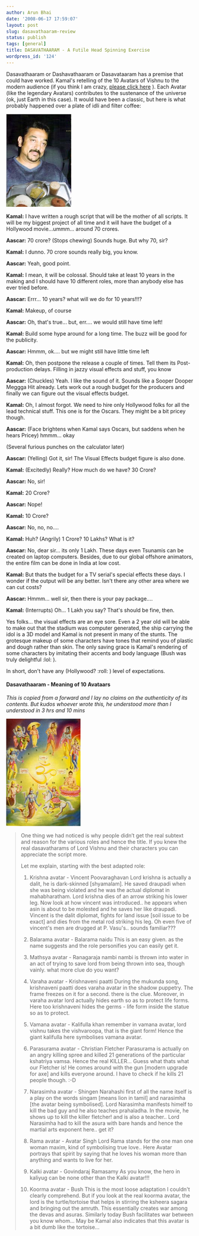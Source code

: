 ```yaml
---
author: Arun Bhai
date: '2008-06-17 17:59:07'
layout: post
slug: dasavathaaram-review
status: publish
tags: [general]
title: DASAVATHAARAM - A Futile Head Spinning Exercise
wordpress_id: '124'
---
```


Dasavathaaram or Dashavathaaram or Dasavataaram has a premise that could have worked. Kamal's retelling of the 10 Avatars of Vishnu to the modern audience (if you think I am crazy, [please click here](#Dasavathaaram_Meaning "Symbolism in Dasavathaaram") ). Each Avatar (like the legendary Avatars) contributes to the sustenance of the universe (ok, just Earth in this case). It would have been a classic, but here is what probably happened over a plate of idli and filter coffee:

<img src="/blog/img/koffee-with-kamal.jpg" alt="Koffee with Kamal. See my photoshop skillz r better than Dasavathaaram!" class="alignright" />

**Kamal:** I have written a rough script that will be the mother of all scripts. It will be my biggest project of all time and it will have the budget of a Hollywood movie...ummm... around 70 crores.

**Aascar:** 70 crore? (Stops chewing) Sounds huge. But why 70, sir?

**Kamal:** I dunno. 70 crore sounds really big, you know.

**Aascar:** Yeah, good point.

**Kamal:** I mean, it will be colossal. Should take at least 10 years in the making and I should have 10 different roles, more than anybody else has ever tried before.

**Aascar:** Errr... 10 years? what will we do for 10 years!!!?

**Kamal:** Makeup, of course

**Aascar:** Oh, that's true... but, err.... we would still have time left!

**Kamal:** Build some hype around for a long time. The buzz will be good for the publicity.

**Aascar:** Hmmm, ok.... but we might still have little time left

**Kamal:** Oh, then postpone the release a couple of times. Tell them its Post-production delays. Filling in jazzy visual effects and stuff, you know

**Aascar:** (Chuckles) Yeah. I like the sound of it. Sounds like a Sooper Dooper Meggga Hit already. Lets work out a rough budget for the producers and finally we can figure out the visual effects budget.

**Kamal:** Oh, I almost forgot. We need to hire only Hollywood folks for all the lead technical stuff. This one is for the Oscars. They might be a bit pricey though.

**Aascar:** (Face brightens when Kamal says Oscars, but saddens when he hears Pricey) hmmm... okay

(Several furious punches on the calculator later)

**Aascar:** (Yelling) Got it, sir! The Visual Effects budget figure is also done.

**Kamal:** (Excitedly) Really? How much do we have? 30 Crore?

**Aascar:** No, sir!

**Kamal:** 20 Crore?

**Aascar:** Nope!

**Kamal:** 10 Crore?

**Aascar:** No, no, no....

**Kamal:** Huh? (Angrily) 1 Crore? 10 Lakhs? What is it?

**Aascar:** No, dear sir... its only 1 Lakh. These days even Tsunamis can be created on laptop computers. Besides, due to our global offshore animators, the entire film can be done in India at low cost.

**Kamal:** But thats the budget for a TV serial's special effects these days. I wonder if the output will be any better. Isn't there any other area where we can cut costs?

**Aascar:** Hmmm... well sir, then there is your pay package....

**Kamal:** (Interrupts) Oh... 1 Lakh you say? That's should be fine, then.

Yes folks... the visual effects are an eye sore. Even a 2 year old will be able to make out that the stadium was computer generated, the ship carrying the idol is a 3D model and Kamal is not present in many of the stunts. The grotesque makeup of some characters have tones that remind you of plastic and dough rather than skin. The only saving grace is Kamal's rendering of some characters by imitating their accents and body language (Bush was truly delightful  :lol: ).

In short, don't have any (Hollywood? :roll: ) level of expectations.

<a name="Dasavathaaram_Meaning" id="Dasavathaaram_Meaning"></a>

#### Dasavathaaram - Meaning of 10 Avataars

_This is copied from a forward and I lay no claims on the authenticity of its contents. But kudos whoever wrote this, he understood more than I understood in 3 hrs and 10 mins_

<img src="/blog/img/vishnu_avatars.jpg" alt="Dasavathaaram Demystified" class="alignright" />

> One thing we had noticed is why people didn’t get the real subtext and reason for the various roles and hence the title. If you knew the real dasavatharams of Lord Vishnu and their characters you can appreciate the script more.
>
> Let me explain, starting with the best adapted role:
>
> 1. Krishna avatar - Vincent Poovaraghavan Lord krishna is actually a dalit, he is dark-skinned [shyamalam]. He saved draupadi when she was being violated and he was the actual diplomat in mahabharatham. Lord krishna dies of an arrow striking his lower leg. Now look at how vincent was introduced.. he appears when asin is about to be molested and he saves her like draupadi. Vincent is the dalit diplomat, fights for land issue [soil issue to be exact] and dies from the metal rod striking his leg. Oh even five of vincent's men are drugged at P. Vasu's.. sounds familiar???
>
> 2. Balarama avatar - Balarama naidu This is an easy given. as the name suggests and the role personifies you can easily get it.
>
> 3. Mathsya avatar - Ranagaraja nambi nambi is thrown into water in an act of trying to save lord from being thrown into sea, though vainly. what more clue do you want?
>
> 4. Varaha avatar - Krishnaveni paatti During the mukunda song, krishnaveni paatti does varaha avatar in the shadow puppetry. The frame freezes on it for a second. there is the clue. Moreover, in varaha avatar lord actually hides earth so as to protect life forms. Here too krishnaveni hides the germs - life form inside the statue so as to protect.
>
> 5. Vamana avatar - Kalifulla khan remember in vamana avatar, lord vishnu takes the vishvaroopa, that is the giant form! Hence the giant kalifulla here symbolises vamana avatar.
>
> 6. Parasurama avatar - Christian Fletcher Parasurama is actually on an angry killing spree and killed 21 generations of the particular kshatriya vamsa. Hence the real KILLER... Guess what thats what our Fletcher is! He comes around with the gun [modern upgrade for axe] and kills everyone around. I have to check if he kills 21 people though. :-D
>
> 7. Narasimha avatar - Shingen Narahashi first of all the name itself is a play on the words singam [means lion in tamil] and narasimha [the avatar being symbolised]. Lord Narasimha manifests himelf to kill the bad guy and he also teaches prahaladha. In the movie, he shows up to kill the killer fletcher! and is also a teacher.. Lord Narasimha had to kill the asura with bare hands and hence the martial arts exponent here.. get it?
>
> 8. Rama avatar - Avatar Singh Lord Rama stands for the one man one woman maxim, kind of symbolising true love.. Here Avatar portrays that spirit by saying that he loves his woman more than anything and wants to live for her.
>
> 9. Kalki avatar - Govindaraj Ramasamy As you know, the hero in kaliyug can be none other than the Kalki avatar!!!
>
> 10. Koorma avatar - Bush This is the most loose adaptation I couldn't clearly comprehend. But if you look at the real koorma avatar, the lord is the turtle/tortoise that helps in stirring the ksheera sagara and bringing out the amruth. This essentially creates war among the devas and asuras. Similarly today Bush facilitates war between you know whom... May be Kamal also indicates that this avatar is a bit dumb like the tortoise...
